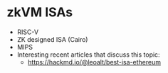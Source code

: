 # zkVM ISAs

- RISC-V
- ZK designed ISA (Cairo)
- MIPS
- Interesting recent articles that discuss this topic:
  - https://hackmd.io/@leoalt/best-isa-ethereum
